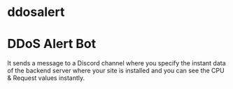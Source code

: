 # ddosalert

# DDoS Alert Bot
It sends a message to a Discord channel where you specify the instant data of the backend server where your site is installed and you can see the CPU & Request values instantly. 
